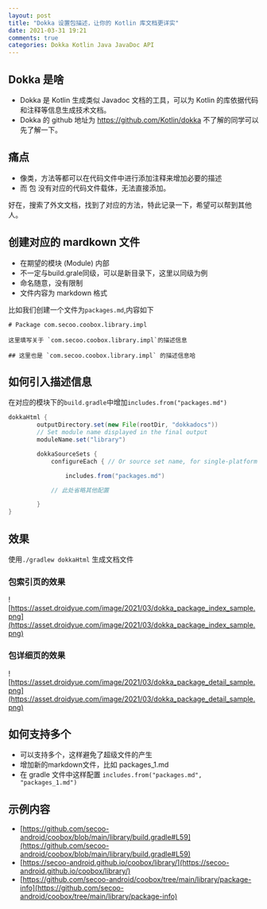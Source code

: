 ```yaml
---
layout: post
title: "Dokka 设置包描述，让你的 Kotlin 库文档更详实"
date: 2021-03-31 19:21
comments: true
categories: Dokka Kotlin Java JavaDoc API 
---
```


## Dokka 是啥

  * Dokka 是 Kotlin 生成类似 Javadoc 文档的工具，可以为 Kotlin 的库依据代码和注释等信息生成技术文档。
  * Dokka 的 github 地址为 https://github.com/Kotlin/dokka 不了解的同学可以先了解一下。

<!--more-->
## 痛点
  * 像类，方法等都可以在代码文件中进行添加注释来增加必要的描述
  * 而 包 没有对应的代码文件载体，无法直接添加。


好在，搜索了外文文档，找到了对应的方法，特此记录一下，希望可以帮到其他人。



## 创建对应的 mardkown 文件
  * 在期望的模块 (Module) 内部
  * 不一定与build.grale同级，可以是新目录下，这里以同级为例
  * 命名随意，没有限制
  * 文件内容为 markdown 格式


比如我们创建一个文件为`packages.md`,内容如下

```
# Package com.secoo.coobox.library.impl

这里填写关于 `com.secoo.coobox.library.impl`的描述信息

## 这里也是 `com.secoo.coobox.library.impl` 的描述信息哈
```


## 如何引入描述信息
在对应的模块下的`build.gradle`中增加`includes.from("packages.md")`

```java
dokkaHtml {
        outputDirectory.set(new File(rootDir, "dokkadocs"))
        // Set module name displayed in the final output
        moduleName.set("library")

        dokkaSourceSets {
            configureEach { // Or source set name, for single-platform the default source sets are `main` and `test`

                includes.from("packages.md")

            // 此处省略其他配置

        }
}
```

## 效果
使用`./gradlew dokkaHtml` 生成文档文件

### 包索引页的效果
![https://asset.droidyue.com/image/2021/03/dokka_package_index_sample.png](https://asset.droidyue.com/image/2021/03/dokka_package_index_sample.png)

### 包详细页的效果
![https://asset.droidyue.com/image/2021/03/dokka_package_detail_sample.png](https://asset.droidyue.com/image/2021/03/dokka_package_detail_sample.png)

## 如何支持多个
  * 可以支持多个，这样避免了超级文件的产生
  * 增加新的markdown文件，比如 packages_1.md
  * 在 gradle 文件中这样配置 `includes.from("packages.md", "packages_1.md")`


## 示例内容
  * [https://github.com/secoo-android/coobox/blob/main/library/build.gradle#L59](https://github.com/secoo-android/coobox/blob/main/library/build.gradle#L59)
  * [https://secoo-android.github.io/coobox/library/](https://secoo-android.github.io/coobox/library/)
  * [https://github.com/secoo-android/coobox/tree/main/library/package-info](https://github.com/secoo-android/coobox/tree/main/library/package-info)
